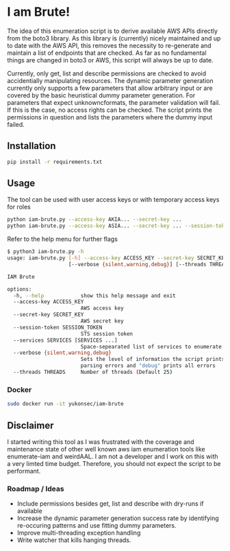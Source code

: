 # I am Brute!
The idea of this enumeration script is to derive available AWS APIs directly from the boto3 library. As this library is (currently) nicely maintained and up to date with the AWS API, this removes the necessity to re-generate and maintain a list of endpoints that are checked. As far as no fundamental things are changed in boto3 or AWS, this script will always be up to date.

Currently, only get, list and describe permissions are checked to avoid accidentially manipulating resources. The dynamic parameter generation currently only supports a few parameters that allow arbitrary input or are covered by the basic heuristical dummy parameter generation. For parameters that expect unknowncformats, the parameter validation will fail. If this is the case, no access rights can be checked. The script prints the permissions in question and lists the parameters where the dummy input failed.

## Installation
```bash
pip install -r requirements.txt
```

## Usage
The tool can be used with user access keys or with temporary access keys for roles
```bash
python iam-brute.py --access-key AKIA... --secret-key ...
python iam-brute.py --access-key ASIA... --secret-key ... --session-token ey...
```

Refer to the help menu for further flags
```bash
$ python3 iam-brute.py -h                                                                                                                      
usage: iam-brute.py [-h] --access-key ACCESS_KEY --secret-key SECRET_KEY [--session-token SESSION_TOKEN] [--services SERVICES [SERVICES ...]]
                    [--verbose {silent,warning,debug}] [--threads THREADS]

IAM Brute

options:
  -h, --help            show this help message and exit
  --access-key ACCESS_KEY
                        AWS access key
  --secret-key SECRET_KEY
                        AWS secret key
  --session-token SESSION_TOKEN
                        STS session token
  --services SERVICES [SERVICES ...]
                        Space-sepearated list of services to enumerate
  --verbose {silent,warning,debug}
                        Sets the level of information the script prints: "silent" only prints confirmed permissions, "warning" (default) prints parameter
                        parsing errors and "debug" prints all errors
  --threads THREADS     Number of threads (Default 25)
```

### Docker
```bash
sudo docker run -it yukonsec/iam-brute 
```

## Disclaimer
I started writing this tool as I was frustrated with the coverage and maintenance state of other well known aws iam enumeration tools like enumerate-iam and weirdAAL. I am not a developer and I work on this with a very limted time budget. Therefore, you should not expect the script to be performant.

### Roadmap / Ideas
- Include permissions besides get, list and describe with dry-runs if available
- Increase the dynamic parameter generation success rate by identifying re-occuring patterns and use fitting dummy parameters. 
- Improve multi-threading exception handling
- Write watcher that kills hanging threads.

